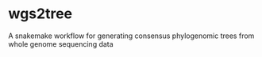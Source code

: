 # wgs2tree
A snakemake workflow for generating consensus phylogenomic trees from whole genome sequencing data
